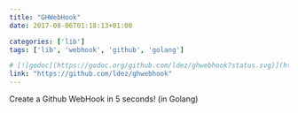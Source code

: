 ```yaml
---
title: "GHWebHook"
date: 2017-08-06T01:18:13+01:00

categories: ['lib']
tags: ['lib', 'webhook', 'github', 'golang']

# [![godoc](https://godoc.org/github.com/ldez/ghwebhook?status.svg)](https://godoc.org/github.com/ldez/ghwebhook)
link: "https://github.com/ldez/ghwebhook"
---
```

Create a Github WebHook in 5 seconds! (in Golang)

<!--more-->
